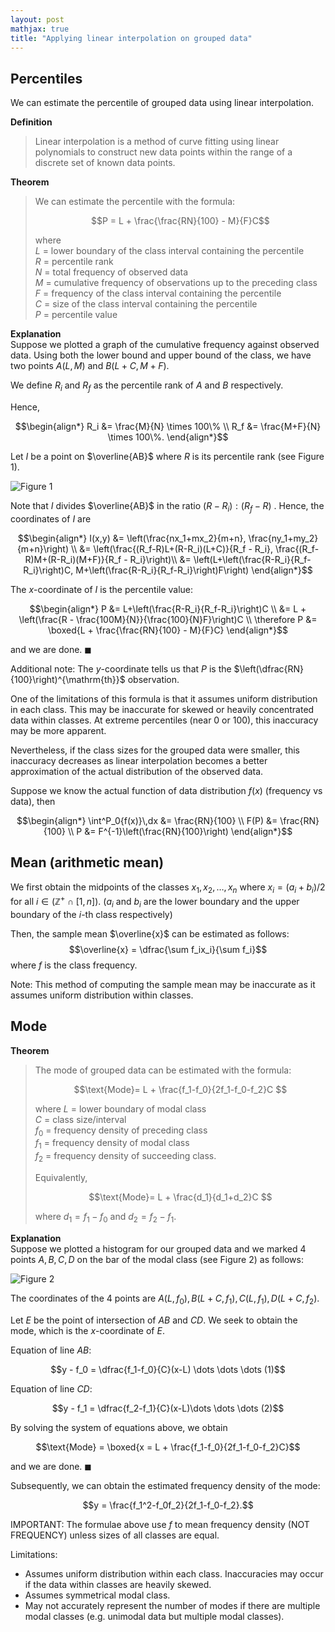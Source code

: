 ```yaml
---
layout: post
mathjax: true
title: "Applying linear interpolation on grouped data"
---
```


## Percentiles
We can estimate the percentile of grouped data using linear interpolation.

**Definition**
>Linear interpolation is a method of curve fitting using linear polynomials to construct new data points within the range of a discrete set of known data points.

**Theorem**
> We can estimate the percentile with the formula:
> 
> $$P = L + \frac{\frac{RN}{100} - M}{F}C$$
> 
> where <br>
> $L$ = lower boundary of the class interval containing the percentile <br>
> $R$ = percentile rank <br>
> $N$ = total frequency of observed data <br>
> $M$ = cumulative frequency of observations up to the preceding class <br>
> $F$ = frequency of the class interval containing the percentile <br>
> $C$ = size of the class interval containing the percentile <br>
> $P$ = percentile value <br>

**Explanation** <br>
Suppose we plotted a graph of the cumulative frequency against observed data.
Using both the lower bound and upper bound of the class, we have two points $A(L, M)$ and $B(L+C, M+F)$.

We define $R_i$ and $R_f$ as the percentile rank of $A$ and $B$ respectively.

Hence, 

$$\begin{align*} 
R_i &= \frac{M}{N} \times 100\% \\
R_f &= \frac{M+F}{N} \times 100\%. 
\end{align*}$$

Let $I$ be a point on $\overline{AB}$ where $R$ is its percentile rank (see Figure 1).

![Figure 1](https://vongjy.github.io/assets/images/diagram-20240218.png)

Note that $I$ divides $\overline{AB}$ in the ratio $(R-R_i):(R_f-R)$ . Hence, the coordinates of $I$ are

$$\begin{align*} 
I(x,y) &= \left(\frac{nx_1+mx_2}{m+n}, \frac{ny_1+my_2}{m+n}\right) \\
&= \left(\frac{(R_f-R)L+(R-R_i)(L+C)}{R_f - R_i}, \frac{(R_f-R)M+(R-R_i)(M+F)}{R_f - R_i}\right)\\ 
&= \left(L+\left(\frac{R-R_i}{R_f-R_i}\right)C, M+\left(\frac{R-R_i}{R_f-R_i}\right)F\right) 
\end{align*}$$

The $x$-coordinate of $I$ is the percentile value:

$$\begin{align*} 
P &= L+\left(\frac{R-R_i}{R_f-R_i}\right)C \\ 
&= L + \left(\frac{R - \frac{100M}{N}}{\frac{100}{N}F}\right)C \\ \therefore P &= \boxed{L + \frac{\frac{RN}{100} - M}{F}C} \end{align*}$$

and we are done. $\blacksquare$ 

Additional note: The $y$-coordinate tells us that $P$ is the $\left(\dfrac{RN}{100}\right)^{\mathrm{th}}$ observation. 

One of the limitations of this formula is that it assumes uniform distribution in each class. This may be inaccurate for skewed or heavily concentrated data within classes. At extreme percentiles (near 0 or 100), this inaccuracy may be more apparent.

Nevertheless, if the class sizes for the grouped data were smaller, this inaccuracy decreases as linear interpolation becomes a better approximation of the actual distribution of the observed data.

Suppose we know the actual function of data distribution $f(x)$ (frequency vs data), then

$$\begin{align*} 
\int^P_0{f(x)}\,dx &= \frac{RN}{100} \\ 
F(P) &= \frac{RN}{100} \\ 
P &= F^{-1}\left(\frac{RN}{100}\right) 
\end{align*}$$

## Mean (arithmetic mean)

We first obtain the midpoints of the classes $x_1, x_2, \dots , x_n$ where $x_i = (a_i+b_i)/2$ for all $i \in (\mathbb{Z}^+ \cap [1,n])$.
($a_i$ and $b_i$ are the lower boundary and the upper boundary of the $i$-th class respectively)

Then, the sample mean $\overline{x}$ can be estimated as follows:
$$\overline{x} = \dfrac{\sum f_ix_i}{\sum f_i}$$
where $f$ is the class frequency.

Note: This method of computing the sample mean may be inaccurate as it assumes uniform distribution within classes.


## Mode
**Theorem**
> The mode of grouped data can be estimated with the formula:
> 
> $$\text{Mode}= L + \frac{f_1-f_0}{2f_1-f_0-f_2}C $$
> 
> where
> $L$ = lower boundary of modal class <br>
> $C$ = class size/interval <br>
> $f_0$ = frequency density of preceding class <br>
> $f_1$ = frequency density of modal class <br>
> $f_2$ = frequency density of succeeding class. <br>
>
> Equivalently,
> 
> $$\text{Mode}= L + \frac{d_1}{d_1+d_2}C $$
> 
> where $d_1 = f_1 - f_0$ and $d_2 = f_2 - f_1$.
> 

**Explanation** <br>
Suppose we plotted a histogram for our grouped data and we marked 4 points $A, B, C, D$ on the bar of the modal class (see Figure 2) as follows:

![Figure 2](https://vongjy.github.io/assets/images/diagram-20240218-histogram-new.png)

The coordinates of the 4 points are $A(L, f_0),\,B(L+C, f_1),\, C(L, f_1),\, D(L+C, f_2)$.

Let $E$ be the point of intersection of $AB$ and $CD$. We seek to obtain the mode, which is the $x$-coordinate of $E$.

Equation of line $AB$:  

$$y - f_0 = \dfrac{f_1-f_0}{C}(x-L) \dots \dots \dots (1)$$ 

Equation of line $CD$:  

$$y - f_1 = \dfrac{f_2-f_1}{C}(x-L)\dots \dots \dots (2)$$

By solving the system of equations above, we obtain 

$$\text{Mode} = \boxed{x = L + \frac{f_1-f_0}{2f_1-f_0-f_2}C}$$

and we are done. $\blacksquare$

Subsequently, we can obtain the estimated frequency density of the mode: 

$$y = \frac{f_1^2-f_0f_2}{2f_1-f_0-f_2}.$$

IMPORTANT: The formulae above use $f$ to mean frequency density (NOT FREQUENCY) unless sizes of all classes are equal.

Limitations:
- Assumes uniform distribution within each class. Inaccuracies may occur if the data within classes are heavily skewed.
- Assumes symmetrical modal class.
- May not accurately represent the number of modes if there are multiple modal classes (e.g. unimodal data but multiple modal classes).


